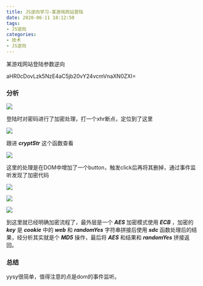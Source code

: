 ```yaml
---
title: JS逆向学习-某游戏网站登陆
date: 2020-06-11 18:12:50
tags:
- JS逆向
categories:
- 技术
- JS逆向
---
```


某游戏网站登陆参数逆向

<!-- more -->

aHR0cDovLzk5NzE4aC5jb20vY24vcmVnaXN0ZXI=

### 分析



![](WX20200611-181630.png)

登陆时对密码进行了加密处理，打一个xhr断点，定位到了这里

![](WX20200611-181835.png)

跟进 ***cryptStr*** 这个函数查看

![](WX20200611-182047.png)

这里的处理是在DOM中增加了一个button，触发click后再将其删掉，通过事件监听发现了加密代码

![](WX20200611-182300.png)

![](WX20200611-182430.png)

![](WX20200611-182544.png)

到这里就已经明确加密流程了，最外层是一个 ***AES*** 加密模式使用 ***ECB*** ，加密的 ***key*** 是 ***cookie*** 中的 ***web*** 和 ***randomYes*** 字符串拼接后使用 ***sdc*** 函数处理后的结果，经分析其实就是个 ***MD5*** 操作，最后将 ***AES*** 和结果和 ***randomYes*** 拼接返回。

### 总结

yysy很简单，值得注意的点是dom的事件监听。

